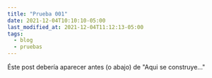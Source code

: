 ```yaml
---
title: "Prueba 001"
date: 2021-12-04T10:10:10-05:00
last_modified_at: 2021-12-04T11:12:13-05:00
tags: 
  - blog
  - pruebas
---
```


Éste post debería aparecer antes (o abajo) de "Aqui se construye..."